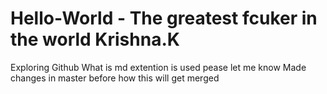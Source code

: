 # Hello-World - The greatest fcuker in the world Krishna.K
Exploring Github
What is md extention is used pease let me know
Made changes in master before how this will get merged
